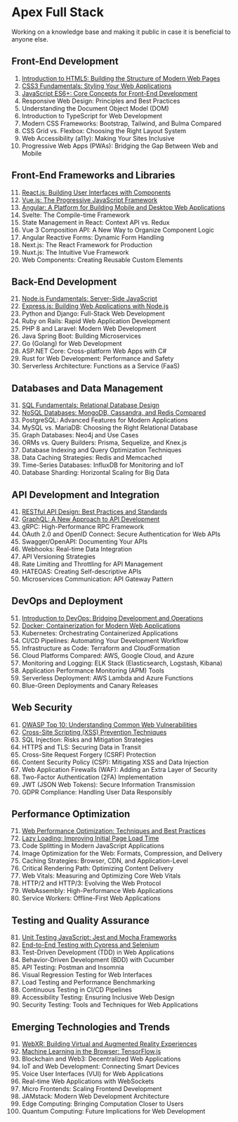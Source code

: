 # Apex Full Stack
Working on a knowledge base and making it public in case it is beneficial to anyone else.

## Front-End Development

1. [Introduction to HTML5: Building the Structure of Modern Web Pages](001-introduction-to-html5-building-the-structure-of-modern-web-pages.md)
2. [CSS3 Fundamentals: Styling Your Web Applications](002-css3-fundamentals-styling-your-web-applications.md)
3. [JavaScript ES6+: Core Concepts for Front-End Development](003-javascript-es6-core-concepts-for-front-end-development.md)
4. Responsive Web Design: Principles and Best Practices
5. Understanding the Document Object Model (DOM)
6. Introduction to TypeScript for Web Development
7. Modern CSS Frameworks: Bootstrap, Tailwind, and Bulma Compared
8. CSS Grid vs. Flexbox: Choosing the Right Layout System
9. Web Accessibility (a11y): Making Your Sites Inclusive
10. Progressive Web Apps (PWAs): Bridging the Gap Between Web and Mobile

## Front-End Frameworks and Libraries

11. [React.js: Building User Interfaces with Components](011-reactjs-building-user-interfaces-with-components.md)
12. [Vue.js: The Progressive JavaScript Framework](012-vuejs-the-progressive-javascript-framework.md)
13. [Angular: A Platform for Building Mobile and Desktop Web Applications](013-angular-a-platform-for-building-mobile-and-desktop-web-applications.md)
14. Svelte: The Compile-time Framework
15. State Management in React: Context API vs. Redux
16. Vue 3 Composition API: A New Way to Organize Component Logic
17. Angular Reactive Forms: Dynamic Form Handling
18. Next.js: The React Framework for Production
19. Nuxt.js: The Intuitive Vue Framework
20. Web Components: Creating Reusable Custom Elements

## Back-End Development

21. [Node.js Fundamentals: Server-Side JavaScript](021-nodejs-fundamentals-server-side-javascript.md)
22. [Express.js: Building Web Applications with Node.js](022-expressjs-building-web-applications-with-nodejs.md)
23. Python and Django: Full-Stack Web Development
24. Ruby on Rails: Rapid Web Application Development
25. PHP 8 and Laravel: Modern Web Development
26. Java Spring Boot: Building Microservices
27. Go (Golang) for Web Development
28. ASP.NET Core: Cross-platform Web Apps with C#
29. Rust for Web Development: Performance and Safety
30. Serverless Architecture: Functions as a Service (FaaS)

## Databases and Data Management

31. [SQL Fundamentals: Relational Database Design](031-sql-fundamentals-relational-database-design.md)
32. [NoSQL Databases: MongoDB, Cassandra, and Redis Compared](032-nosql-databases-mongodb-cassandra-and-redis-compared.md)
33. PostgreSQL: Advanced Features for Modern Applications
34. MySQL vs. MariaDB: Choosing the Right Relational Database
35. Graph Databases: Neo4j and Use Cases
36. ORMs vs. Query Builders: Prisma, Sequelize, and Knex.js
37. Database Indexing and Query Optimization Techniques
38. Data Caching Strategies: Redis and Memcached
39. Time-Series Databases: InfluxDB for Monitoring and IoT
40. Database Sharding: Horizontal Scaling for Big Data

## API Development and Integration

41. [RESTful API Design: Best Practices and Standards](041-restful-api-design-best-practices-and-standards.md)
42. [GraphQL: A New Approach to API Development](042-graphql-a-new-approach-to-api-development.md)
43. gRPC: High-Performance RPC Framework
44. OAuth 2.0 and OpenID Connect: Secure Authentication for Web APIs
45. Swagger/OpenAPI: Documenting Your APIs
46. Webhooks: Real-time Data Integration
47. API Versioning Strategies
48. Rate Limiting and Throttling for API Management
49. HATEOAS: Creating Self-descriptive APIs
50. Microservices Communication: API Gateway Pattern

## DevOps and Deployment

51. [Introduction to DevOps: Bridging Development and Operations](051-introduction-to-devops-bridging-development-and-operations.md)
52. [Docker: Containerization for Modern Web Applications](052-docker-containerization-for-modern-web-applications.md)
53. Kubernetes: Orchestrating Containerized Applications
54. CI/CD Pipelines: Automating Your Development Workflow
55. Infrastructure as Code: Terraform and CloudFormation
56. Cloud Platforms Compared: AWS, Google Cloud, and Azure
57. Monitoring and Logging: ELK Stack (Elasticsearch, Logstash, Kibana)
58. Application Performance Monitoring (APM) Tools
59. Serverless Deployment: AWS Lambda and Azure Functions
60. Blue-Green Deployments and Canary Releases

## Web Security

61. [OWASP Top 10: Understanding Common Web Vulnerabilities](061-owasp-top-10-understanding-common-web-vulnerabilities.md)
62. [Cross-Site Scripting (XSS) Prevention Techniques](062-cross-site-scripting-xss-prevention-techniques.md)
63. SQL Injection: Risks and Mitigation Strategies
64. HTTPS and TLS: Securing Data in Transit
65. Cross-Site Request Forgery (CSRF) Protection
66. Content Security Policy (CSP): Mitigating XSS and Data Injection
67. Web Application Firewalls (WAF): Adding an Extra Layer of Security
68. Two-Factor Authentication (2FA) Implementation
69. JWT (JSON Web Tokens): Secure Information Transmission
70. GDPR Compliance: Handling User Data Responsibly

## Performance Optimization

71. [Web Performance Optimization: Techniques and Best Practices](071-web-performance-optimization-techniques-and-best-practices.md)
72. [Lazy Loading: Improving Initial Page Load Time](072-lazy-loading-improving-initial-page-load-time.md)
73. Code Splitting in Modern JavaScript Applications
74. Image Optimization for the Web: Formats, Compression, and Delivery
75. Caching Strategies: Browser, CDN, and Application-Level
76. Critical Rendering Path: Optimizing Content Delivery
77. Web Vitals: Measuring and Optimizing Core Web Vitals
78. HTTP/2 and HTTP/3: Evolving the Web Protocol
79. WebAssembly: High-Performance Web Applications
80. Service Workers: Offline-First Web Applications

## Testing and Quality Assurance

81. [Unit Testing JavaScript: Jest and Mocha Frameworks](081-unit-testing-javascript-jest-and-mocha-frameworks.md)
82. [End-to-End Testing with Cypress and Selenium](082-end-to-end-testing-with-cypress-and-selenium.md)
83. Test-Driven Development (TDD) in Web Applications
84. Behavior-Driven Development (BDD) with Cucumber
85. API Testing: Postman and Insomnia
86. Visual Regression Testing for Web Interfaces
87. Load Testing and Performance Benchmarking
88. Continuous Testing in CI/CD Pipelines
89. Accessibility Testing: Ensuring Inclusive Web Design
90. Security Testing: Tools and Techniques for Web Applications

## Emerging Technologies and Trends

91. [WebXR: Building Virtual and Augmented Reality Experiences](091-webxr-building-virtual-and-augmented-reality-experiences.md)
92. [Machine Learning in the Browser: TensorFlow.js](092-machine-learning-in-the-browser-tensorflowjs.md)
93. Blockchain and Web3: Decentralized Web Applications
94. IoT and Web Development: Connecting Smart Devices
95. Voice User Interfaces (VUI) for Web Applications
96. Real-time Web Applications with WebSockets
97. Micro Frontends: Scaling Frontend Development
98. JAMstack: Modern Web Development Architecture
99. Edge Computing: Bringing Computation Closer to Users
100. Quantum Computing: Future Implications for Web Development
